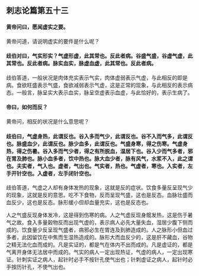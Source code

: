 ## 刺志论篇第五十三

#### 黄帝问曰，愿闻虚实之要。

黄帝问道，请说明虚实的要件是什么呢？

#### 歧伯对曰，气实形实？气虚形虚，此其常也。反此者病。谷盛气盛，谷虚气虚，此其常也。反此者病。脉实血实，脉虚血虚，此其常也。反此者病。

歧伯答道，一般状况是肉体充实表示气实，肉体虚弱表示气虚，与此相反的即是病。食欲旺盛表示气盛，食欲减弱表示气虚，这是正常的现象，与此相反的表示病态。一般言，脉呈实大表示血实，脉呈空虚表示血虚，与此恰好的，表示生病了。

#### 帝曰，如何而反？

黄帝问，相反的状况是什么意思呢？

#### 歧伯曰，气虚身热，此谓反也。谷入多而气少，此谓反也。谷不入而气多，此谓反也。脉盛血少，此谓反也。脉少血多，此谓反也。气盛身寒，得之伤寒。气虚身热，得之伤暑。谷入多而气少者，得之有所脱血，湿居下也。谷入少而气多者，邪在胃及肺也。脉小血多者，饮中热也。脉大血少者，脉有风气，水浆不入，此之谓也。夫实者，气入也。虚者，气出也。气实者，热也。气虚者，寒也。入实者，左手开针空也。入虚者，左手闭针空也。

歧伯答道，气虚之人却有身体发热的现象，这就是反的症状。饮食多量反呈现气少的现象，这就是反的意思。吃不下食物，反而呈现气盛，这也是反态。血脉壮盛而血反少，这也是反态。脉形缓小但却血量充实，这也是反态也。

人之气盛反现身体发冷，这是得到伤寒的病。人之气虚反现身髋发热，这是伤于暑气之故。食入多量榖物反而出现气虚的，表示病人必先大量失血，湿居少腹下侧而成的。饮食量少反呈现气盛者，病邪必生在胃连及到肺造成的。人之脉形小但血过多者，此因留饮在中焦而生湿热造成的。脉形大而血反少的，这是肝不藏血，谷物之精无法化血而成的。凡是实证的，都是气在体内不出而成的。凡是虚证的，都是气离开身体无法居中而成的。气实的病人一定出现热证，气虚的病人，一定出现寒证。针刺实证之病人，起针时必手不按针孔使气出也；针刺虚证之病人，起针时必手按历针孔，不使气出也。